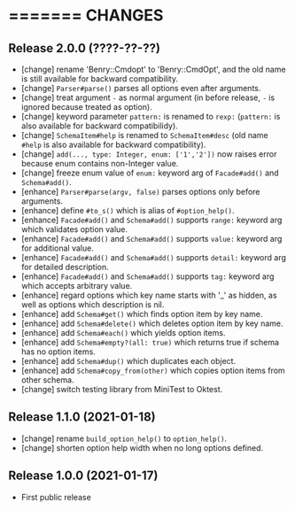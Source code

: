 =======
CHANGES
=======


Release 2.0.0 (????-??-??)
--------------------------

* [change] rename 'Benry::Cmdopt' to 'Benry::CmdOpt', and the old name is still available for backward compatibility.
* [change] `Parser#parse()` parses all options even after arguments.
* [change] treat argument `-` as normal argument (in before release, `-` is ignored because treated as option).
* [change] keyword parameter `pattern:` is renamed to `rexp:` (`pattern:` is also available for backward compatibilidy).
* [change] `SchemaItem#help` is renamed to `SchemaItem#desc` (old name `#help` is also available for backward compatibility).
* [change] `add(..., type: Integer, enum: ['1','2'])` now raises error because enum contains non-Integer value.
* [change] freeze enum value of `enum:` keyword arg of `Facade#add()` and `Schema#add()`.
* [enhance] `Parser#parse(argv, false)` parses options only before arguments.
* [enhance] define `#to_s()` which is alias of `#option_help()`.
* [enhance] `Facade#add()` and `Schema#add()` supports `range:` keyword arg which validates option value.
* [enhance] `Facade#add()` and `Schema#add()` supports `value:` keyword arg for additional value.
* [enhance] `Facade#add()` and `Schema#add()` supports `detail:` keyword arg for detailed description.
* [enhance] `Facade#add()` and `Schema#add()` supports `tag:` keyword arg which accepts arbitrary value.
* [enhance] regard options which key name starts with '_' as hidden, as well as options which description is nil.
* [enhance] add `Schema#get()` which finds option item by key name.
* [enhance] add `Schema#delete()` which deletes option item by key name.
* [enhance] add `Schema#each()` which yields option items.
* [enhance] add `Schema#empty?(all: true)` which returns true if schema has no option items.
* [enhance] add `Schema#dup()` which duplicates each object.
* [enhance] add `Schema#copy_from(other)` which copies option items from other schema.
* [change] switch testing library from MiniTest to Oktest.


Release 1.1.0 (2021-01-18)
--------------------------

* [change] rename `build_option_help()` to `option_help()`.
* [change] shorten option help width when no long options defined.


Release 1.0.0 (2021-01-17)
--------------------------

* First public release
